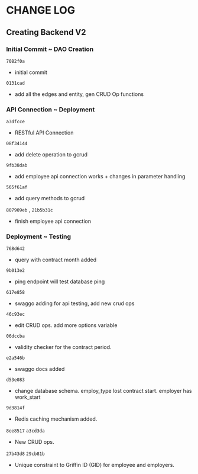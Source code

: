 # CHANGE LOG

## Creating Backend V2

### Initial Commit ~ DAO Creation

`7082f0a`

- initial commit

`0131cad`

- add all the edges and entity, gen CRUD Op functions


### API Connection ~ Deployment

`a3dfcce`

- RESTful API Connection

`08f34144`

- add delete operation to gcrud

`9fb38dab`

- add employee api connection works + changes in parameter handling

`565f61af`

- add query methods to gcrud

`807909eb` , `21b5b31c`

- finish employee api connection

### Deployment ~ Testing

`768d642`

- query with contract month added

`9b013e2`

- ping endpoint will test database ping

`617e858`

- swaggo adding for api testing, add new crud ops

`46c93ec`

- edit CRUD ops. add more options variable

`06dccba`

- validity checker for the contract period.

`e2a546b`

- swaggo docs added

`d53e083`

- change database schema. employ_type lost contract start. employer has work_start

`9d3814f`

- Redis caching mechanism added.

`8ee8517` `a3cd3da`

- New CRUD ops.

`27b43d8` `29cb81b`

- Unique constraint to Griffin ID (GID) for employee and employers.